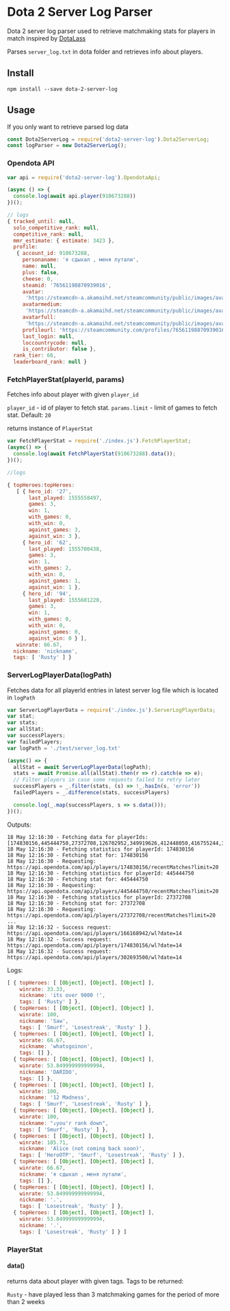 # Dota 2 Server Log Parser

Dota 2 server log parser used to retrieve matchmaking stats for players in match
inspired by [DotaLass](https://github.com/heartofimpetus/DotaLass)

Parses `server_log.txt` in dota folder and retrieves info about players.

## Install

`npm install --save dota-2-server-log`

## Usage

If you only want to retrieve parsed log data
```javascript
const Dota2ServerLog = require('dota2-server-log').Dota2ServerLog;
const logParser = new Dota2ServerLog();
```
### Opendota API

```javascript
var api = require('dota2-server-log').OpendotaApi;

(async () => {
  console.log(await api.player(910673288))
})();

// logs
{ tracked_until: null,
  solo_competitive_rank: null,
  competitive_rank: null,
  mmr_estimate: { estimate: 3423 },
  profile:
   { account_id: 910673288,
     personaname: 'я сдыхал , меня лутали',
     name: null,
     plus: false,
     cheese: 0,
     steamid: '76561198870939016',
     avatar:
      'https://steamcdn-a.akamaihd.net/steamcommunity/public/images/avatars/59/59f9b55824f8a21fc069f787d13ecd7596653bd5.jpg',
     avatarmedium:
      'https://steamcdn-a.akamaihd.net/steamcommunity/public/images/avatars/59/59f9b55824f8a21fc069f787d13ecd7596653bd5_medium.jpg',
     avatarfull:
      'https://steamcdn-a.akamaihd.net/steamcommunity/public/images/avatars/59/59f9b55824f8a21fc069f787d13ecd7596653bd5_full.jpg',
     profileurl: 'https://steamcommunity.com/profiles/76561198870939016/',
     last_login: null,
     loccountrycode: null,
     is_contributor: false },
  rank_tier: 66,
  leaderboard_rank: null }
```

### FetchPlayerStat(playerId, params)
Fetches info about player with given `player_id`

`player_id` - id of player to fetch stat.
`params.limit` - limit of games to fetch stat. Default: `20`

returns instance of `PlayerStat`

```js
var FetchPlayerStat = require('./index.js').FetchPlayerStat;
(async() => {
  console.log(await FetchPlayerStat(910673288).data());
})();

//logs

{ topHeroes:topHeroes:
   [ { hero_id: '27',
       last_played: 1555558497,
       games: 3,
       win: 1,
       with_games: 0,
       with_win: 0,
       against_games: 3,
       against_win: 3 },
     { hero_id: '62',
       last_played: 1555700438,
       games: 3,
       win: 1,
       with_games: 2,
       with_win: 0,
       against_games: 1,
       against_win: 1 },
     { hero_id: '94',
       last_played: 1555601220,
       games: 3,
       win: 1,
       with_games: 0,
       with_win: 0,
       against_games: 0,
       against_win: 0 } ],
   winrate: 66.67,
  nickname: 'nickname',
  tags: [ 'Rusty' ] }
```

### ServerLogPlayerData(logPath)
Fetches data for all playerId entries in latest server log file which is located in `logPath`

```js
var ServerLogPlayerData = require('./index.js').ServerLogPlayerData;
var stat;
var stats;
var allStat;
var successPlayers;
var failedPlayers;
var logPath = './test/server_log.txt'

(async() => {
  allStat = await ServerLogPlayerData(logPath);
  stats = await Promise.all(allStat).then(r => r).catch(e => e);
  // Filter players in case some requests failed to retry later
  successPlayers = _.filter(stats, (s) => !_.hasIn(s, 'error'))
  failedPlayers = _.difference(stats, successPlayers)

  console.log(_.map(successPlayers, s => s.data()));
})();
```

Outputs: 
```
18 May 12:16:30 - Fetching data for playerIds: [174830156,445444750,27372708,126702952,349919626,412448050,416755244,302693500,910673288,166168942,166168942]
18 May 12:16:30 - Fetching statistics for playerId: 174830156
18 May 12:16:30 - Fetching stat for: 174830156
18 May 12:16:30 - Requesting: https://api.opendota.com/api/players/174830156/recentMatches?limit=20
18 May 12:16:30 - Fetching statistics for playerId: 445444750
18 May 12:16:30 - Fetching stat for: 445444750
18 May 12:16:30 - Requesting: https://api.opendota.com/api/players/445444750/recentMatches?limit=20
18 May 12:16:30 - Fetching statistics for playerId: 27372708
18 May 12:16:30 - Fetching stat for: 27372708
18 May 12:16:30 - Requesting: https://api.opendota.com/api/players/27372708/recentMatches?limit=20
...
18 May 12:16:32 - Success request: https://api.opendota.com/api/players/166168942/wl?date=14
18 May 12:16:32 - Success request: https://api.opendota.com/api/players/174830156/wl?date=14
18 May 12:16:32 - Success request: https://api.opendota.com/api/players/302693500/wl?date=14
```


Logs:
```js
[ { topHeroes: [ [Object], [Object], [Object] ],
    winrate: 33.33,
    nickname: 'its over 9000 !',
    tags: [ 'Rusty' ] },
  { topHeroes: [ [Object], [Object], [Object] ],
    winrate: 100,
    nickname: 'Saw',
    tags: [ 'Smurf', 'Losestreak', 'Rusty' ] },
  { topHeroes: [ [Object], [Object], [Object] ],
    winrate: 66.67,
    nickname: 'whatsgoinon',
    tags: [] },
  { topHeroes: [ [Object], [Object], [Object] ],
    winrate: 53.849999999999994,
    nickname: 'DARIDO',
    tags: [] },
  { topHeroes: [ [Object], [Object], [Object] ],
    winrate: 100,
    nickname: '12 Madness',
    tags: [ 'Smurf', 'Losestreak', 'Rusty' ] },
  { topHeroes: [ [Object], [Object], [Object] ],
    winrate: 100,
    nickname: "↓you'r rank down",
    tags: [ 'Smurf', 'Rusty' ] },
  { topHeroes: [ [Object], [Object], [Object] ],
    winrate: 185.71,
    nickname: 'Alice (not coming back soon)',
    tags: [ 'HeroOTP', 'Smurf', 'Losestreak', 'Rusty' ] },
  { topHeroes: [ [Object], [Object], [Object] ],
    winrate: 66.67,
    nickname: 'я сдыхал , меня лутали',
    tags: [] },
  { topHeroes: [ [Object], [Object], [Object] ],
    winrate: 53.849999999999994,
    nickname: '.',
    tags: [ 'Losestreak', 'Rusty' ] },
  { topHeroes: [ [Object], [Object], [Object] ],
    winrate: 53.849999999999994,
    nickname: '.',
    tags: [ 'Losestreak', 'Rusty' ] } ]

```

### PlayerStat

#### data()

returns data about player with given tags.
Tags to be returned:

`Rusty` - have played less than 3 matchmaking games for the period of more than 2 weeks